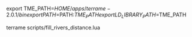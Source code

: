export TME_PATH=$HOME/apps/terrame-2.0.1/bin
export PATH=$PATH:$TME_PATH
export LD_LIBRARY_PATH=$TME_PATH


terrame scripts/fill_rivers_distance.lua 
